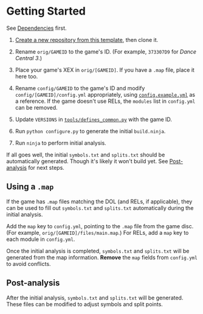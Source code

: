# Getting Started

See [Dependencies](dependencies.md) first.

1. [Create a new repository from this template](https://github.com/new?template_name=jeff-template&template_owner=rjkiv), then clone it.

2. Rename `orig/GAMEID` to the game's ID. (For example, `373307D9` for _Dance Central 3_.)

3. Place your game's XEX in `orig/[GAMEID]`. If you have a `.map` file, place it here too.

4. Rename `config/GAMEID` to the game's ID and modify `config/[GAMEID]/config.yml` appropriately, using [`config.example.yml`](/config/GAMEID/config.example.yml) as a reference. If the game doesn't use RELs, the `modules` list in `config.yml` can be removed.

5. Update `VERSIONS` in [`tools/defines_common.py`](../tools/defines_common.py) with the game ID.

6. Run `python configure.py` to generate the initial `build.ninja`.

7. Run `ninja` to perform initial analysis.

If all goes well, the initial `symbols.txt` and `splits.txt` should be automatically generated. Though it's likely it won't build yet. See [Post-analysis](#post-analysis) for next steps.

## Using a `.map`

If the game has `.map` files matching the DOL (and RELs, if applicable), they can be used to fill out `symbols.txt` and `splits.txt` automatically during the initial analysis.

Add the `map` key to `config.yml`, pointing to the `.map` file from the game disc. (For example, `orig/[GAMEID]/files/main.map`.) For RELs, add a `map` key to each module in `config.yml`.

Once the initial analysis is completed, `symbols.txt` and `splits.txt` will be generated from the map information. **Remove** the `map` fields from `config.yml` to avoid conflicts.

## Post-analysis

After the initial analysis, `symbols.txt` and `splits.txt` will be generated. These files can be modified to adjust symbols and split points.

